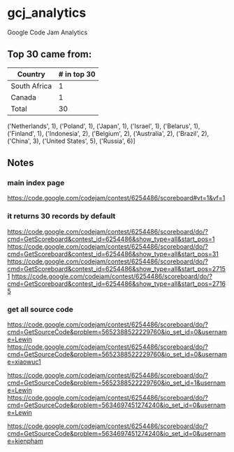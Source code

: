 # gcj_analytics
Google Code Jam Analytics

## Top 30 came from:
| Country | # in top 30 |
| --------| ----------- |
| South Africa | 1 |
| Canada | 1 |
| Total | 30 |

('Netherlands', 1), ('Poland', 1), ('Japan', 1), ('Israel', 1), ('Belarus', 1), ('Finland', 1), ('Indonesia', 2), ('Belgium', 2), ('Australia', 2), ('Brazil', 2), ('China', 3), ('United States', 5), ('Russia', 6)]

## Notes
### main index page
https://code.google.com/codejam/contest/6254486/scoreboard#vt=1&vf=1

### it returns 30 records by default
https://code.google.com/codejam/contest/6254486/scoreboard/do/?cmd=GetScoreboard&contest_id=6254486&show_type=all&start_pos=1
https://code.google.com/codejam/contest/6254486/scoreboard/do/?cmd=GetScoreboard&contest_id=6254486&show_type=all&start_pos=31
https://code.google.com/codejam/contest/6254486/scoreboard/do/?cmd=GetScoreboard&contest_id=6254486&show_type=all&start_pos=27151
https://code.google.com/codejam/contest/6254486/scoreboard/do/?cmd=GetScoreboard&contest_id=6254486&show_type=all&start_pos=27165

### get all source code
https://code.google.com/codejam/contest/6254486/scoreboard/do/?cmd=GetSourceCode&problem=5652388522229760&io_set_id=0&username=Lewin
https://code.google.com/codejam/contest/6254486/scoreboard/do/?cmd=GetSourceCode&problem=5652388522229760&io_set_id=0&username=xiaowuc1

https://code.google.com/codejam/contest/6254486/scoreboard/do/?cmd=GetSourceCode&problem=5652388522229760&io_set_id=1&username=Lewin
https://code.google.com/codejam/contest/6254486/scoreboard/do/?cmd=GetSourceCode&problem=5634697451274240&io_set_id=0&username=Lewin

https://code.google.com/codejam/contest/6254486/scoreboard/do/?cmd=GetSourceCode&problem=5634697451274240&io_set_id=0&username=kienpham
